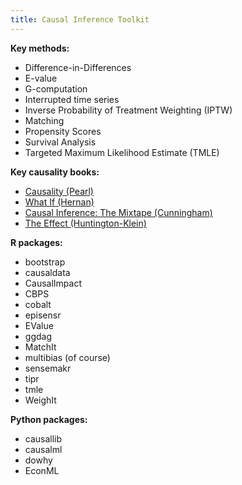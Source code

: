 ```yaml
---
title: Causal Inference Toolkit
---
```


**Key methods:**

* Difference-in-Differences
* E-value
* G-computation
* Interrupted time series
* Inverse Probability of Treatment Weighting (IPTW)
* Matching
* Propensity Scores
* Survival Analysis
* Targeted Maximum Likelihood Estimate (TMLE)

**Key causality books:**

* [Causality (Pearl)](https://bayes.cs.ucla.edu/BOOK-2K/)
* [What If (Hernan)](https://miguelhernan.org/whatifbook)
* [Causal Inference: The Mixtape (Cunningham)](https://mixtape.scunning.com/)
* [The Effect (Huntington-Klein)](https://theeffectbook.net/)

**R packages:**

* bootstrap
* causaldata
* CausalImpact
* CBPS
* cobalt
* episensr
* EValue
* ggdag
* MatchIt
* multibias (of course)
* sensemakr
* tipr
* tmle
* WeighIt

**Python packages:**

* causallib
* causalml
* dowhy
* EconML